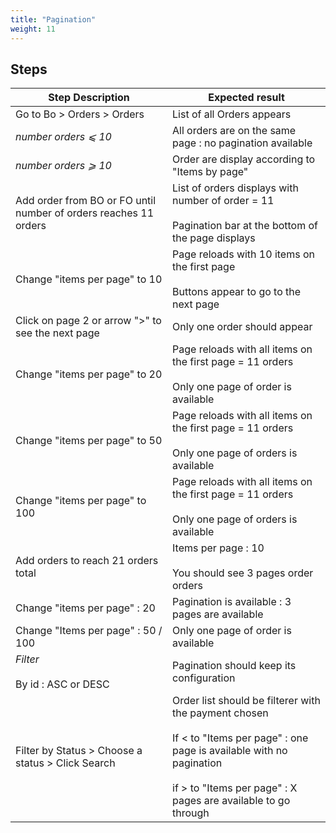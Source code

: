 ```yaml
---
title: "Pagination"
weight: 11
---
```

## Steps
| Step Description | Expected result |
| ----- | ----- |
| Go to Bo > Orders > Orders | List of all Orders appears |
| *number orders _⩽_ 10* | All orders are on the same page : no pagination available |
| *number orders _⩾_ 10* | Order are display according to "Items by page" |
| Add order from BO or FO until number of orders reaches 11 orders | List of orders displays with number of order = 11<br><br>Pagination bar at the bottom of the page displays |
| Change "items per page" to 10 | Page reloads with 10 items on the first page<br><br>Buttons appear to go to the next page |
| Click on page 2 or arrow ">" to see the next page | Only one order should appear |
| Change "items per page" to 20 | Page reloads with all items on the first page = 11 orders<br><br>Only one page of order is available |
| Change "items per page" to 50 | Page reloads with all items on the first page = 11 orders<br><br>Only one page of orders is available |
| Change "items per page" to 100 | Page reloads with all items on the first page = 11 orders<br><br>Only one page of orders is available |
| Add orders to reach 21 orders total | Items per page : 10 <br><br>You should see 3 pages order orders |
| Change "items per page" : 20 | Pagination is available : 3 pages are available |
| Change "Items per page" : 50 / 100 | Only one page of order is available |
| *Filter*<br><br>By id : ASC or DESC | Pagination should keep its configuration |
| Filter by Status > Choose a status > Click Search | Order list should be filterer with the payment chosen<br><br>If < to "Items per page" : one page is available with no pagination<br><br>if > to "Items per page" : X pages are available to go through |

